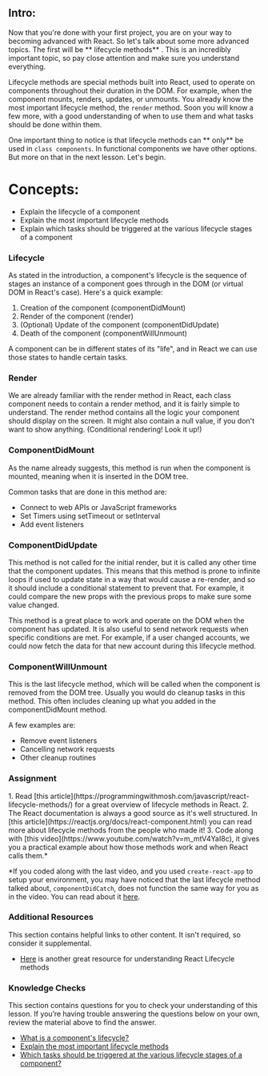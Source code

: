 ## Intro:

Now that you're done with your first project, you are on your way to becoming advanced with React. So let's talk about some more advanced topics. The first will be ** lifecycle methods** . This is an incredibly important topic, so pay close attention and make sure you understand everything.

Lifecycle methods are special methods built into React, used to operate on components throughout their duration in the DOM. For example, when the component mounts, renders, updates, or unmounts. You already know the most important lifecycle method, the `render` method. Soon you will know a few more, with a good understanding of when to use them and what tasks should be done within them.

One important thing to notice is that lifecycle methods can ** only** be used in `class components`. In functional components we have other options. But more on that in the next lesson. Let's begin.

# Concepts:

-   Explain the lifecycle of a component
-   Explain the most important lifecycle methods
-   Explain which tasks should be triggered at the various lifecycle stages of a component

### Lifecycle

As stated in the introduction, a component's lifecycle is the sequence of stages an instance of a component goes through in the DOM (or virtual DOM in React's case). Here's a quick example:

1. Creation of the component (componentDidMount)
2. Render of the component (render)
3. (Optional) Update of the component (componentDidUpdate)
4. Death of the component (componentWillUnmount)

A component can be in different states of its "life", and in React we can use those states to handle certain tasks.

### Render

We are already familiar with the render method in React, each class component needs to contain a render method, and it is fairly simple to understand. The render method contains all the logic your component should display on the screen. It might also contain a null value, if you don't want to show anything. (Conditional rendering! Look it up!)

### ComponentDidMount

As the name already suggests, this method is run when the component is mounted, meaning when it is inserted in the DOM tree.

Common tasks that are done in this method are:

-   Connect to web APIs or JavaScript frameworks
-   Set Timers using setTimeout or setInterval
-   Add event listeners

### ComponentDidUpdate

This method is not called for the initial render, but it is called any other time that the component updates. This means that this method is prone to infinite loops if used to update state in a way that would cause a re-render, and so it should include a conditional statement to prevent that. For example, it could compare the new props with the previous props to make sure some value changed.

This method is a great place to work and operate on the DOM when the component has updated. It is also useful to send network requests when specific conditions are met. For example, if a user changed accounts, we could now fetch the data for that new account during this lifecycle method.

### ComponentWillUnmount

This is the last lifecycle method, which will be called when the component is removed from the DOM tree. Usually you would do cleanup tasks in this method. This often includes cleaning up what you added in the componentDidMount method.

A few examples are:

-   Remove event listeners
-   Cancelling network requests
-   Other cleanup routines

### Assignment

<div class="lesson-content__panel" markdown="1">
1. Read [this article](https://programmingwithmosh.com/javascript/react-lifecycle-methods/) for a great overview of lifecycle methods in React.
2. The React documentation is always a good source as it's well structured. In [this article](https://reactjs.org/docs/react-component.html) you can read more about lifecycle methods from the people who made it!
3. Code along with [this video](https://www.youtube.com/watch?v=m_mtV4YaI8c), it gives you a practical example about how those methods work and when React calls them.*

\*If you coded along with the last video, and you used `create-react-app` to setup your environment, you may have noticed that the last lifecycle method talked about, `componentDidCatch`, does not function the same way for you as in the video. You can read about it [here](https://stackoverflow.com/a/48354840).

</div>

### Additional Resources

This section contains helpful links to other content. It isn't required, so consider it supplemental.

-   [Here](https://blog.bitsrc.io/react-16-lifecycle-methods-how-and-when-to-use-them-f4ad31fb2282) is another great resource for understanding React Lifecycle methods

### Knowledge Checks

This section contains questions for you to check your understanding of this lesson. If you’re having trouble answering the questions below on your own, review the material above to find the answer.

-   <a class="knowledge-check-link" href="#lifecycle">What is a component's lifecycle?</a>
-   <a class="knowledge-check-link" href="https://programmingwithmosh.com/javascript/react-lifecycle-methods/">Explain the most important lifecycle methods</a>
-   <a class="knowledge-check-link" href="https://reactjs.org/docs/react-component.html">Which tasks should be triggered at the various lifecycle stages of a component?</a>
